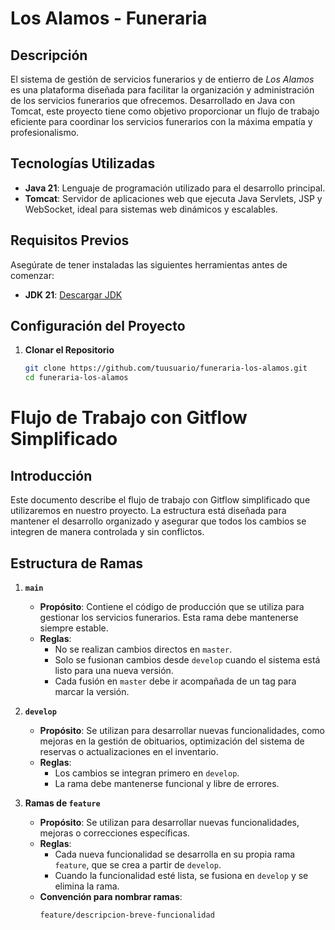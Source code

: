 # **Los Alamos - Funeraria**

## **Descripción**
El sistema de gestión de servicios funerarios y de entierro de _Los Alamos_ es una plataforma diseñada para facilitar la organización y administración de los servicios funerarios que ofrecemos. Desarrollado en Java con Tomcat, este proyecto tiene como objetivo proporcionar un flujo de trabajo eficiente para coordinar los servicios funerarios con la máxima empatía y profesionalismo.

## **Tecnologías Utilizadas**
- **Java 21**:  Lenguaje de programación utilizado para el desarrollo principal.
- **Tomcat**: Servidor de aplicaciones web que ejecuta Java Servlets, JSP y WebSocket, ideal para sistemas web dinámicos y escalables.

## **Requisitos Previos**
Asegúrate de tener instaladas las siguientes herramientas antes de comenzar:

- **JDK 21**: [Descargar JDK](https://www.oracle.com/java/technologies/javase-jdk21-downloads.html)

## **Configuración del Proyecto**

1. **Clonar el Repositorio**
   ```bash
   git clone https://github.com/tuusuario/funeraria-los-alamos.git
   cd funeraria-los-alamos

# **Flujo de Trabajo con Gitflow Simplificado**

## **Introducción**
Este documento describe el flujo de trabajo con Gitflow simplificado que utilizaremos en nuestro proyecto. La estructura está diseñada para mantener el desarrollo organizado y asegurar que todos los cambios se integren de manera controlada y sin conflictos.

## **Estructura de Ramas**

1. **`main`**
    - **Propósito**: Contiene el código de producción que se utiliza para gestionar los servicios funerarios. Esta rama debe mantenerse siempre estable.
    - **Reglas**:
        - No se realizan cambios directos en `master`.
        - Solo se fusionan cambios desde `develop` cuando el sistema está listo para una nueva versión.
        - Cada fusión en `master` debe ir acompañada de un tag para marcar la versión.

2. **`develop`**
    - **Propósito**: Se utilizan para desarrollar nuevas funcionalidades, como mejoras en la gestión de obituarios, optimización del sistema de reservas o actualizaciones en el inventario.
    - **Reglas**:
        - Los cambios se integran primero en `develop`.
        - La rama debe mantenerse funcional y libre de errores.

3. **Ramas de `feature`**
    - **Propósito**: Se utilizan para desarrollar nuevas funcionalidades, mejoras o correcciones específicas.
    - **Reglas**:
        - Cada nueva funcionalidad se desarrolla en su propia rama `feature`, que se crea a partir de `develop`.
        - Cuando la funcionalidad esté lista, se fusiona en `develop` y se elimina la rama.
    - **Convención para nombrar ramas**:
      ```bash
      feature/descripcion-breve-funcionalidad
      ```





